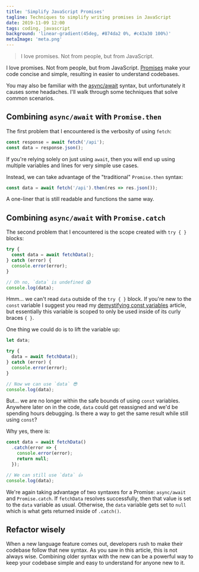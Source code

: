```yaml
---
title: 'Simplify JavaScript Promises'
tagline: Techniques to simplify writing promises in JavaScript
date: 2019-11-09 12:00
tags: coding, javascript
background: 'linear-gradient(45deg, #874da2 0%, #c43a30 100%)'
metaImage: 'meta.png'
---
```


> I love promises. Not from people, but from JavaScript.

I love promises. Not from people, but from JavaScript. [Promises](https://developer.mozilla.org/en-US/docs/Web/JavaScript/Reference/Global_Objects/Promise) make your code concise and simple, resulting in easier to understand codebases.

You may also be familiar with the [async/await](https://developer.mozilla.org/en-US/docs/Learn/JavaScript/Asynchronous/Async_await) syntax, but unfortunately it causes some headaches. I'll walk through some techniques that solve common scenarios.

## Combining `async/await` with `Promise.then`

The first problem that I encountered is the verbosity of using `fetch`:

```js
const response = await fetch('/api');
const data = response.json();
```

If you're relying solely on just using `await`, then you will end up using multiple variables and lines for very simple use cases.

Instead, we can take advantage of the "traditional" `Promise.then` syntax:

```js
const data = await fetch('/api').then(res => res.json());
```

A one-liner that is still readable and functions the same way.

## Combining `async/await` with `Promise.catch`

The second problem that I encountered is the scope created with `try { }` blocks:

```js
try {
  const data = await fetchData();
} catch (error) {
  console.error(error);
}

// Oh no, `data` is undefined 😱
console.log(data);
```

Hmm... we can't read `data` outside of the `try { }` block. If you're new to the `const` variable I suggest you read my [demystifying const variables](/blog/javascript-const) article, but essentially this variable is scoped to only be used inside of its curly braces `{ }`.

One thing we could do is to lift the variable up:

```js
let data;

try {
  data = await fetchData();
} catch (error) {
  console.error(error);
}

// Now we can use `data` 😎
console.log(data);
```

But... we are no longer within the safe bounds of using `const` variables. Anywhere later on in the code, `data` could get reassigned and we'd be spending hours debugging. Is there a way to get the same result while still using `const`?

Why yes, there is:

```js
const data = await fetchData()
  .catch(error => {
    console.error(error);
    return null;
  });

// We can still use `data` 👍
console.log(data);
```

We're again taking advantage of two syntaxes for a Promise: `async/await` and `Promise.catch`. If `fetchData` resolves successfully, then that value is set to the `data` variable as usual. Otherwise, the `data` variable gets set to `null` which is what gets returned inside of `.catch()`.

## Refactor wisely

When a new language feature comes out, developers rush to make their codebase follow that new syntax. As you saw in this article, this is not always wise. Combining older syntax with the new can be a powerful way to keep your codebase simple and easy to understand for anyone new to it.